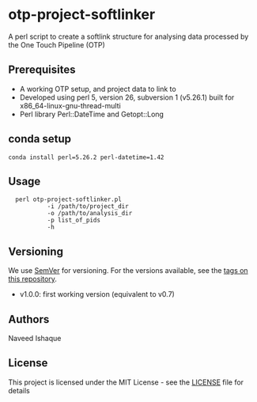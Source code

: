 # otp-project-softlinker
A perl script to create a softlink structure for analysing data processed by the One Touch Pipeline (OTP)

## Prerequisites

- A working OTP setup, and project data to link to
- Developed using perl 5, version 26, subversion 1 (v5.26.1) built for x86_64-linux-gnu-thread-multi
- Perl library Perl::DateTime and Getopt::Long

## conda setup

`conda install perl=5.26.2 perl-datetime=1.42`

## Usage

```
  perl otp-project-softlinker.pl
           -i /path/to/project_dir
           -o /path/to/analysis_dir
           -p list_of_pids
           -h 
```

## Versioning

We use [SemVer](http://semver.org/) for versioning. For the versions available, see the [tags on this repository](https://github.com/your/project/tags).

 - v1.0.0: first working version (equivalent to v0.7) 

## Authors

Naveed Ishaque

## License

This project is licensed under the MIT License - see the [LICENSE](LICENSE) file for details
